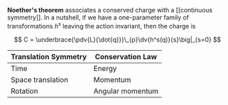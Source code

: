 **Noether's theorem** associates a conserved charge with a [[continuous symmetry]]. In a nutshell, if we have a one-parameter family of transformations $h^s$ leaving the action invariant, then the charge is

$$
C = \underbrace{\pdv{L}{\dot{q}}}\_{p}\dv{h^s(q)}{s}\big|_{s=0}
$$





|Translation Symmetry|Conservation Law|
|--------------------|----------------|
|Time|Energy|
|Space translation|Momentum|
|Rotation|Angular momentum|